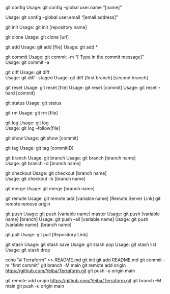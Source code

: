 git config
Usage: git config –global user.name “[name]”  

Usage: git config –global user.email “[email address]”

git init
Usage: git init [repository name]

git clone
Usage: git clone [url]  

git add
Usage: git add [file] 
Usage: git add * 

git commit
Usage: git commit -m “[ Type in the commit message]”  
Usage: git commit -a 

git diff
Usage: git diff  
Usage: git diff –staged
Usage: git diff [first branch] [second branch] 

git reset
Usage: git reset [file] 
Usage: git reset [commit] 
Usage: git reset –hard [commit]

git status
Usage: git status  

git rm
Usage: git rm [file] 

git log
Usage: git log  
Usage: git log –follow[file]  

git show
Usage: git show [commit]

git tag
Usage: git tag [commitID] 

git branch
Usage: git branch
Usage: git branch [branch name]  
Usage: git branch -d [branch name]

git checkout
Usage: git checkout [branch name]  
Usage: git checkout -b [branch name]  

git merge
Usage: git merge [branch name] 

git remote
Usage: git remote add [variable name] [Remote Server Link] 
git remote remove origin


git push
Usage: git push [variable name] master
Usage: git push [variable name] [branch]
Usage: git push –all [variable name]
Usage: git push [variable name] :[branch name]  

git pull
Usage: git pull [Repository Link]

git stash
Usage: git stash save
Usage: git stash pop
Usage: git stash list
Usage: git stash drop

echo "# Terraform" >> README.md
git init
git add README.md
git commit -m "first commit"
git branch -M main
git remote add origin https://github.com/Yeiba/Terraform.git
git push -u origin main

git remote add origin https://github.com/Yeiba/Terraform.git
git branch -M main
git push -u origin main

